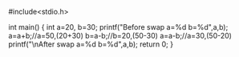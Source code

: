 #include<stdio.h>

int main()
{
   int a=20, b=30;
   printf("Before swap a=%d b=%d",a,b);
   a=a+b;//a=50,(20+30)
   b=a-b;//b=20,(50-30)
   a=a-b;//a=30,(50-20)
   printf("\nAfter swap a=%d b=%d",a,b);
   return 0;
}
